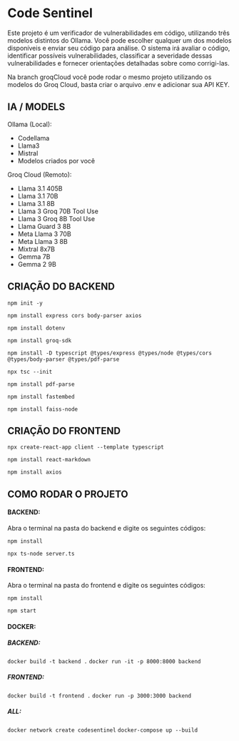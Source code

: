 # Code Sentinel

Este projeto é um verificador de vulnerabilidades em código, utilizando três modelos distintos do Ollama. Você pode escolher qualquer um dos modelos disponíveis e enviar seu código para análise. O sistema irá avaliar o código, identificar possíveis vulnerabilidades, classificar a severidade dessas vulnerabilidades e fornecer orientações detalhadas sobre como corrigi-las.

Na branch groqCloud você pode rodar o mesmo projeto utilizando os modelos do Groq Cloud, basta criar o arquivo .env e adicionar sua API KEY.

## IA / MODELS

Ollama (Local):

- Codellama
- Llama3
- Mistral
- Modelos criados por você

Groq Cloud (Remoto):

- Llama 3.1 405B
- Llama 3.1 70B
- Llama 3.1 8B
- Llama 3 Groq 70B Tool Use
- Llama 3 Groq 8B Tool Use
- Llama Guard 3 8B
- Meta Llama 3 70B
- Meta Llama 3 8B
- Mixtral 8x7B
- Gemma 7B
- Gemma 2 9B

## CRIAÇÃO DO BACKEND

`npm init -y`

`npm install express cors body-parser axios`

`npm install dotenv`

`npm install groq-sdk`

`npm install -D typescript @types/express @types/node @types/cors @types/body-parser @types/pdf-parse`

`npx tsc --init`

`npm install pdf-parse`

`npm install fastembed`

`npm install faiss-node`

## CRIAÇÃO DO FRONTEND

`npx create-react-app client --template typescript`

`npm install react-markdown`

`npm install axios`

## COMO RODAR O PROJETO

#### BACKEND:

Abra o terminal na pasta do backend e digite os seguintes códigos:

`npm install`

`npx ts-node server.ts`

#### FRONTEND:

Abra o terminal na pasta do frontend e digite os seguintes códigos:

`npm install`

`npm start`

#### DOCKER:

##### BACKEND:

`docker build -t backend .`
`docker run -it -p 8000:8000 backend`

##### FRONTEND:

`docker build -t frontend .`
`docker run -p 3000:3000 backend`

##### ALL:

`docker network create codesentinel`
`docker-compose up --build`
